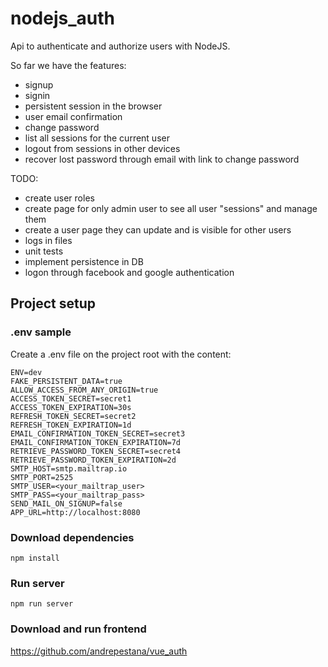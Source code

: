 # nodejs_auth


Api to authenticate and authorize users with NodeJS. 

So far we have the features:
- signup
- signin
- persistent session in the browser
- user email confirmation
- change password
- list all sessions for the current user
- logout from sessions in other devices
- recover lost password through email with link to change password

TODO: 
- create user roles
- create page for only admin user to see all user "sessions" and manage them
- create a user page they can update and is visible for other users
- logs in files
- unit tests
- implement persistence in DB
- logon through facebook and google authentication

## Project setup  
### .env sample

Create a .env file on the project root with the content:

```
ENV=dev
FAKE_PERSISTENT_DATA=true
ALLOW_ACCESS_FROM_ANY_ORIGIN=true
ACCESS_TOKEN_SECRET=secret1
ACCESS_TOKEN_EXPIRATION=30s
REFRESH_TOKEN_SECRET=secret2
REFRESH_TOKEN_EXPIRATION=1d
EMAIL_CONFIRMATION_TOKEN_SECRET=secret3
EMAIL_CONFIRMATION_TOKEN_EXPIRATION=7d
RETRIEVE_PASSWORD_TOKEN_SECRET=secret4
RETRIEVE_PASSWORD_TOKEN_EXPIRATION=2d
SMTP_HOST=smtp.mailtrap.io
SMTP_PORT=2525
SMTP_USER=<your_mailtrap_user>
SMTP_PASS=<your_mailtrap_pass>
SEND_MAIL_ON_SIGNUP=false
APP_URL=http://localhost:8080
```

### Download dependencies
```
npm install
```
### Run server
```
npm run server
```

### Download and run frontend
<https://github.com/andrepestana/vue_auth>